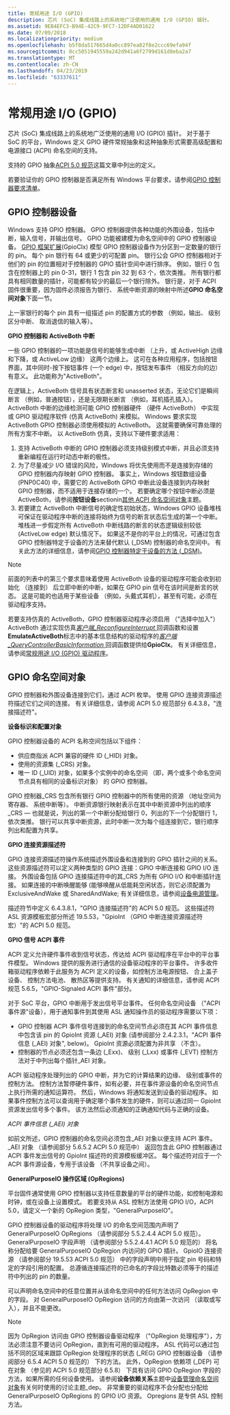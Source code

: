 ```yaml
---
title: 常规用途 I/O (GPIO)
description: 芯片 (SoC) 集成线路上的系统地广泛使用的通用 I/O (GPIO) 插针。
ms.assetid: 9EB4EFC3-B94E-42C9-9FC7-12DF4AD01622
ms.date: 07/09/2018
ms.localizationpriority: medium
ms.openlocfilehash: b5f8da517665d4a0cc897ea82f8e2ccc69efa94f
ms.sourcegitcommit: 0cc5051945559a242d941a6f2799d161d8eba2a7
ms.translationtype: MT
ms.contentlocale: zh-CN
ms.lasthandoff: 04/23/2019
ms.locfileid: "63337611"
---
```

# <a name="general-purpose-io-gpio"></a>常规用途 I/O (GPIO)


芯片 (SoC) 集成线路上的系统地广泛使用的通用 I/O (GPIO) 插针。 对于基于 SoC 的平台，Windows 定义 GPIO 硬件常规抽象和这种抽象形式需要高级配置和电源接口 (ACPI) 命名空间的支持。

支持的 GPIO 抽象[ACPI 5.0 规范](https://www.uefi.org/specifications)这篇文章中列出的定义。

若要验证你的 GPIO 控制器是否满足所有 Windows 平台要求，请参阅[GPIO 控制器要求清单](gpio-controller-requirements-checklist.md)。

## <a name="gpio-controller-devices"></a>GPIO 控制器设备


Windows 支持 GPIO 控制器。 GPIO 控制器提供各种功能的外围设备，包括中断，输入信号，并输出信号。 GPIO 功能被建模为命名空间中的 GPIO 控制器设备。 [GPIO 框架扩展](https://docs.microsoft.com/windows-hardware/drivers/gpio/gpio-driver-support-overview)(GpioClx) 模型 GPIO 控制器设备作为分区到一定数量的银行的 pin。 每个 pin 银行有 64 或更少的可配置 pin。 银行公会 GPIO 控制器相对于他们的 pin 的位置相对于控制器的 GPIO 插针空间中进行排序。 例如，银行 0 包含在控制器上的 pin 0-31，银行 1 包含 pin 32 到 63 个，依次类推。 所有银行都具有相同数量的插针，可能都有较少的最后一个银行除外。 银行是，对于 ACPI 固件很重要，因为固件必须报告为银行、 系统中断资源的映射中所述**GPIO 命名空间对象**下面一节。

上一家银行的每个 pin 具有一组描述 pin 的配置方式的参数 （例如，输出、 级别区分中断、 取消退信的输入等）。

**GPIO 控制器和 ActiveBoth 中断**

一些 GPIO 控制器的一项功能是信号的能够生成中断 （上升，或 ActiveHigh 边缘和下降，或 ActiveLow 边缘） 这两个边缘上。 这可在各种应用程序，包括按钮界面，其中同时-按下按钮事件 (一个 edge) 中，按钮发布事件 （相反方向的边） 有意义。 此功能称为"ActiveBoth"。

在逻辑上，ActiveBoth 信号具有状态断言和 unasserted 状态，无论它们是瞬间断言 （例如，普通按钮），还是无限期长断言 （例如，耳机插孔插入）。 ActiveBoth 中断的边缘检测可能 GPIO 控制器硬件 （硬件 ActiveBoth） 中实现或 GPIO 驱动程序软件 (仿真 ActiveBoth) 来模拟。 Windows 要求实现 ActiveBoth GPIO 控制器必须使用模拟的 ActiveBoth。 这就需要确保可靠处理的所有方案不中断。 以 ActiveBoth 仿真，支持以下硬件要求适用：

1.  支持 ActiveBoth 中断的 GPIO 控制器必须支持级别模式中断，并且必须支持重新编程在运行时动态中断的极性。
2.  为了尽量减少 I/O 错误的风险，Windows 将优先使用而不是连接到存储的 GPIO 控制器内存映射 GPIO 控制器。 事实上，Windows 按钮数组设备 (PNP0C40) 中，需要它的 ActiveBoth GPIO 中断此设备连接到内存映射 GPIO 控制器，而不适用于连接存储的一个。 若要确定哪个按钮中断必须是 ActiveBoth，请参阅**按钮设备**sectionin[其他 ACPI 命名空间对象](other-acpi-namespace-objects.md)主题。
3.  若要建立 ActiveBoth 中断信号的确定性初始状态，Windows GPIO 设备堆栈可保证在驱动程序中断的连接将始终为信号的断言状态后生成的第一个中断。 堆栈进一步假定所有 ActiveBoth 中断线路的断言的状态逻辑级别较低 (ActiveLow edge) 默认情况下。 如果这不是你的平台上的情况，可通过包含 GPIO 控制器特定于设备的方法来替代默认 (\_DSM) 控制器的命名空间中。 有关此方法的详细信息，请参阅[GPIO 控制器特定于设备的方法 (\_DSM)](gpio-controller-device-specific-method---dsm-.md)。

> [!NOTE]
> 前面的列表中的第三个要求意味着使用 ActiveBoth 设备的驱动程序可能会收到初始化 （连接到） 后立即中断的中断，如果在 GPIO pin 信号在该时间是断言的状态。 这是可能的也适用于某些设备 （例如，头戴式耳机），甚至有可能，必须在驱动程序支持。

 

若要支持仿真的 ActiveBoth，GPIO 控制器驱动程序必须启用 （"选择中加入"） ActiveBoth 通过实现仿真[*客户端\_ReconfigureInterrupt* ](https://docs.microsoft.com/windows-hardware/drivers/ddi/content/gpioclx/nc-gpioclx-gpio_client_reconfigure_interrupt)回调函数和设置**EmulateActiveBoth**标志中的基本信息结构的驱动程序的[*客户端\_QueryControllerBasicInformation* ](https://docs.microsoft.com/windows-hardware/drivers/ddi/content/gpioclx/nc-gpioclx-gpio_client_query_controller_basic_information)回调函数提供给**GpioClx**。 有关详细信息，请参阅[常规用途 I/O (GPIO) 驱动程序](https://docs.microsoft.com/windows-hardware/drivers/gpio)。

## <a name="gpio-namespace-objects"></a>GPIO 命名空间对象


GPIO 控制器和外围设备连接到它们，通过 ACPI 枚举。 使用 GPIO 连接资源描述符描述它们之间的连接。 有关详细信息，请参阅 ACPI 5.0 规范部分 6.4.3.8，"连接描述符"。

**设备标识和配置对象**

GPIO 控制器设备的 ACPI 名称空间包括以下组件：

-   供应商指派 ACPI 兼容的硬件 ID (\_HID) 对象。
-   使用的资源集 (\_CRS) 对象。
-   唯一 ID (\_UID) 对象，如果多个实例中的命名空间 （即，两个或多个命名空间节点具有相同的设备标识对象） 的 GPIO 控制器。

GPIO 控制器\_CRS 包含所有银行 GPIO 控制器中的所有使用的资源 （地址空间为寄存器、 系统中断等）。 中断资源银行映射表示在其中中断资源中列出的顺序\_CRS — 也就是说，列出的第一个中断分配给银行 0，列出的下一个分配银行 1，依次类推。 银行可以共享中断资源，此时中断一次为每个组连接到它，银行顺序列出和配置为共享。

**GPIO 连接资源描述符**

GPIO 连接资源描述符操作系统描述外围设备和连接到的 GPIO 插针之间的关系。 这些资源描述符可以定义两种类型的 GPIO 连接：GPIO 中断连接和 GPIO I/O 连接。 外围设备包括 GPIO 连接描述符中的其\_CRS 为所有 GPIO I/O 和中断插针连接。 如果连接的中断唤醒能够 (能够唤醒从低能耗空闲状态，则它必须配置为 ExclusiveAndWake 或 SharedAndWake; 有关详细信息，请参阅[设备电源管理](device-power-management.md)。

描述符节中定义 6.4.3.8.1，"GPIO 连接描述符"的 ACPI 5.0 规范。 这些描述符 ASL 资源模板宏部分所述 19.5.53，"GpioInt （GPIO 中断连接资源描述符宏）"的 ACPI 5.0 规范。

**GPIO 信号 ACPI 事件**

ACPI 定义允许硬件事件收到信号状态，传达给 ACPI 驱动程序在平台中的平台事件模型。 Windows 提供的服务进行通信的设备驱动程序的平台事件。 许多收件箱驱动程序依赖于此服务为 ACPI 定义的设备，如控制方法电源按钮、 合上盖子设备、 控制方法电池、 散热区等提供支持。 有关通知的详细信息，请参阅 ACPI 规范 5.6.5，"GPIO-Signaled ACPI 事件"部分。

对于 SoC 平台，GPIO 中断用于发出信号平台事件。 任何命名空间设备 （"ACPI 事件源"设备），用于通知事件到其使用 ASL 通知操作员的驱动程序需要以下项：

-   GPIO 控制器 ACPI 事件信号连接到的命名空间节点必须在其 ACPI 事件信息中包含该 pin 的 GpioInt 资源 (\_AEI) 对象 (请参阅部分 2.4.2.3.1，"ACPI 事件信息 (\_AEI) 对象", below)。 GpioInt 资源必须配置为非共享 （不含）。
-   控制器的节点必须还包含一条边 (\_Exx)、 级别 (\_Lxx) 或事件 (\_EVT) 控制方法对于中列出每个插针\_AEI 对象。

ACPI 驱动程序处理列出的 GPIO 中断，并为它的计算结果的边缘、 级别或事件的控制方法。 控制方法暂停硬件事件，如有必要，并在事件源设备的命名空间节点上执行所需的通知运算符。 然后，Windows 将通知发送到设备的驱动程序。 如果事件控制方法可以查询用于确定哪个事件发生的硬件，则可以通过同一 GpioInt 资源发出信号多个事件。 该方法然后必须通知的正确通知代码与正确的设备。

*ACPI 事件信息 (\_AEI) 对象*

如前文所述，GPIO 控制器的命名空间必须包含\_AEI 对象以便支持 ACPI 事件。 \_AEI 对象 （请参阅部分 5.6.5.2 ACPI 5.0 规范中） 返回包含此 GPIO 控制器通过 ACPI 事件发出信号的 GpioInt 描述符的资源模板缓冲区。 每个描述符对应于一个 ACPI 事件源设备，专用于该设备 （不共享设备之间）。

**GeneralPurposeIO 操作区域 (OpRegions)**

平台固件通常使用 GPIO 控制器以支持任意数量的平台的硬件功能，如控制电源和时钟，或在设备上设置模式。 若要支持从 ASL 控制方法使用 GPIO I/O，ACPI 5.0，请定义一个新的 OpRegion 类型，"GeneralPurposeIO"。

GPIO 控制器设备的驱动程序将处理 I/O 的命名空间范围内声明了 GeneralPurposeIO OpRegions （请参阅部分 5.5.2.4.4 ACPI 5.0 规范）。 GeneralPurposeIO 字段声明 （请参阅部分 5.5.2.4.4.1 ACPI 5.0 规范的） 将名称分配给要 GeneralPurposeIO OpRegion 内访问的 GPIO 插针。 GpioIO 连接资源 （请参阅部分 19.5.53 ACPI 5.0 规范） 中的字段声明中用于指定 pin 号码和特定的字段引用的配置。 总遵循连接描述符的已命名的字段比特数必须等于的描述符中列出的 pin 的数量。

可以声明命名空间中的任意位置并从该命名空间中的任何方法访问 OpRegion 中的字段。 对 GeneralPurposeIO OpRegion 访问的方向由第一次访问 （读取或写入），并且不能更改。

> [!NOTE]
> 因为 OpRegion 访问由 GPIO 控制器设备驱动程序 （"OpRegion 处理程序"），方法必须注意不要访问 OpRegion，直到有可用的驱动程序。 ASL 代码可以通过包括不同的区域来跟踪 OpRegion 处理程序的状态 (\_REG) GPIO 控制器设备 （请参阅部分 6.5.4 ACPI 5.0 规范的） 下的方法。 此外，OpRegion 依赖项 (\_DEP) 可在对象 （参见的 ACPI 5.0 规范部分 6.5.8） 下具有访问 GPIO OpRegion 字段的方法，如果所需的任何设备使用。 请参阅**设备依赖关系**主题中[设备管理命名空间对象](device-management-namespace-objects.md)有关何时使用的讨论主题\_dep。 非常重要的驱动程序不会分配也分配给 GeneralPurposeIO OpRegions 的 GPIO I/O 资源。 Opregions 是专供 ASL 控制方法。

 
